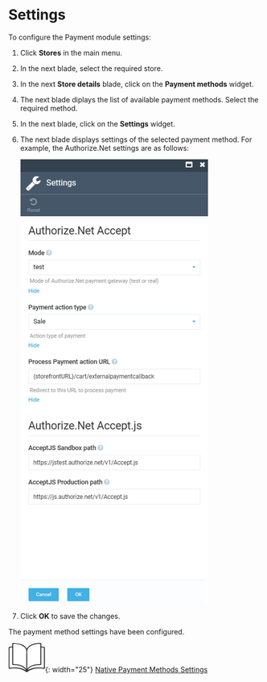 # Settings

To configure the Payment module settings:

1. Click **Stores** in the main menu.
1. In the next blade, select the required store.
1. In the next **Store details** blade, click on the **Payment methods** widget.
1. The next blade diplays the list of available payment methods. Select the required method.
1. In the next blade, click on the **Settings** widget. 
1. The next blade displays settings of the selected payment method. For example, the Authorize.Net settings are as follows:

    ![Settings](media/authorize-settings.png)

1. Click **OK** to save the changes.

The payment method settings have been configured.


![Readmore](media/readmore.png){: width="25"} [Native Payment Methods Settings](../native-payment-methods/settings.md)
